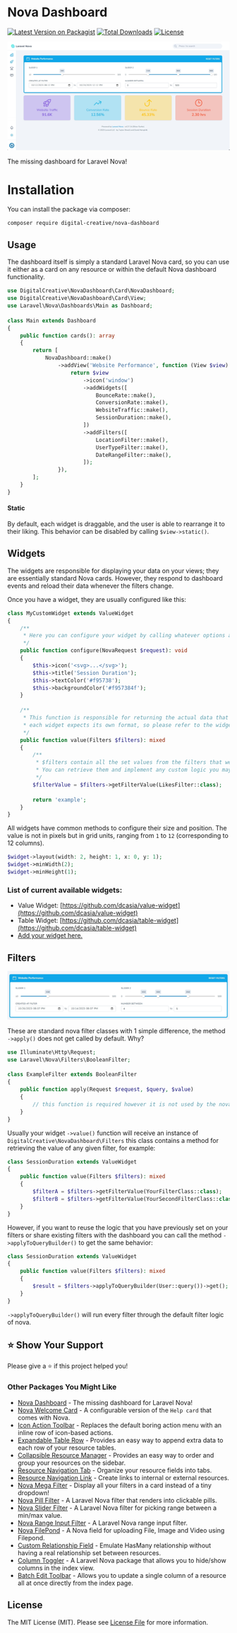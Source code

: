 # Nova Dashboard

[![Latest Version on Packagist](https://img.shields.io/packagist/v/digital-creative/nova-dashboard)](https://packagist.org/packages/digital-creative/nova-dashboard)
[![Total Downloads](https://img.shields.io/packagist/dt/digital-creative/nova-dashboard)](https://packagist.org/packages/digital-creative/nova-dashboard)
[![License](https://img.shields.io/packagist/l/digital-creative/nova-dashboard)](https://github.com/dcasia/nova-dashboard/blob/main/LICENSE)

<picture>
  <source media="(prefers-color-scheme: dark)" srcset="https://raw.githubusercontent.com/dcasia/nova-dashboard/main/screenshots/dark.png">
  <img alt="Laravel Nova Dashboard In Action" src="https://raw.githubusercontent.com/dcasia/nova-dashboard/main/screenshots/light.png">
</picture>

The missing dashboard for Laravel Nova!

# Installation

You can install the package via composer:

```
composer require digital-creative/nova-dashboard
```

## Usage

The dashboard itself is simply a standard Laravel Nova card, so you can use it either as a card on any resource 
or within the default Nova dashboard functionality.

```php
use DigitalCreative\NovaDashboard\Card\NovaDashboard;
use DigitalCreative\NovaDashboard\Card\View;
use Laravel\Nova\Dashboards\Main as Dashboard;

class Main extends Dashboard
{
    public function cards(): array
    {
        return [
            NovaDashboard::make()
                ->addView('Website Performance', function (View $view) {
                    return $view
                        ->icon('window')
                        ->addWidgets([
                            BounceRate::make(),
                            ConversionRate::make(),
                            WebsiteTraffic::make(),
                            SessionDuration::make(),
                        ])
                        ->addFilters([
                            LocationFilter::make(),
                            UserTypeFilter::make(),
                            DateRangeFilter::make(),
                        ]);
                }),
        ];
    }
}
```

#### Static 

By default, each widget is draggable, and the user is able to rearrange it to their liking. 
This behavior can be disabled by calling `$view->static()`.

## Widgets

The widgets are responsible for displaying your data on your views; they are essentially standard Nova cards.
However, they respond to dashboard events and reload their data whenever the filters change.

Once you have a widget, they are usually configured like this:

```php
class MyCustomWidget extends ValueWidget
{
    /**
     * Here you can configure your widget by calling whatever options are available for each widget
     */
    public function configure(NovaRequest $request): void
    {
        $this->icon('<svg>...</svg>');
        $this->title('Session Duration');
        $this->textColor('#f95738');
        $this->backgroundColor('#f957384f');
    }

    /**
     * This function is responsible for returning the actual data that will be shown on the widget,
     * each widget expects its own format, so please refer to the widget documentation 
     */
    public function value(Filters $filters): mixed
    {
        /**
         * $filters contain all the set values from the filters that were shown on the frontend. 
         * You can retrieve them and implement any custom logic you may have.
         */
        $filterValue = $filters->getFilterValue(LikesFilter::class);
        
        return 'example';
    }
}
```

All widgets have common methods to configure their size and position.
The value is not in pixels but in grid units, ranging from `1` to `12` (corresponding to 12 columns).

```php
$widget->layout(width: 2, height: 1, x: 0, y: 1);
$widget->minWidth(2);
$widget->minHeight(1);
```

### List of current available widgets:

- Value Widget: [https://github.com/dcasia/value-widget](https://github.com/dcasia/value-widget)
- Table Widget: [https://github.com/dcasia/table-widget](https://github.com/dcasia/table-widget)
- [Add your widget here.](https://github.com/dcasia/nova-dashboard/edit/main/README.md)

## Filters

<picture>
  <source media="(prefers-color-scheme: dark)" srcset="https://raw.githubusercontent.com/dcasia/nova-dashboard/main/screenshots/filter-dark.png">
  <img alt="Filters Preview" src="https://raw.githubusercontent.com/dcasia/nova-dashboard/main/screenshots/filter-light.png">
</picture>

These are standard nova filter classes with 1 simple difference, the method `->apply()` does not get called by default. Why?

```php
use Illuminate\Http\Request;
use Laravel\Nova\Filters\BooleanFilter;

class ExampleFilter extends BooleanFilter
{
    public function apply(Request $request, $query, $value)
    {
        // this function is required however it is not used by the nova-dashboard
    }
}
```

Usually your widget `->value()` function will receive an instance of `DigitalCreative\NovaDashboard\Filters` this class 
contains a method for retrieving the value of any given filter, for example:

```php
class SessionDuration extends ValueWidget
{
    public function value(Filters $filters): mixed
    {
        $filterA = $filters->getFilterValue(YourFilterClass::class);
        $filterB = $filters->getFilterValue(YourSecondFilterClass::class);
    }
}
```

However, if you want to reuse the logic that you have previously set on your filters or share existing filters with
the dashboard you can call the method `->applyToQueryBuilder()` to get the same behavior:

```php
class SessionDuration extends ValueWidget
{
    public function value(Filters $filters): mixed
    {
        $result = $filters->applyToQueryBuilder(User::query())->get();    
    }
}
```

`->applyToQueryBuilder()` will run every filter through the default filter logic of nova.

## ⭐️ Show Your Support

Please give a ⭐️ if this project helped you!

### Other Packages You Might Like

- [Nova Dashboard](https://github.com/dcasia/nova-dashboard) - The missing dashboard for Laravel Nova!
- [Nova Welcome Card](https://github.com/dcasia/nova-welcome-card) - A configurable version of the `Help card` that comes with Nova.
- [Icon Action Toolbar](https://github.com/dcasia/icon-action-toolbar) - Replaces the default boring action menu with an inline row of icon-based actions.
- [Expandable Table Row](https://github.com/dcasia/expandable-table-row) - Provides an easy way to append extra data to each row of your resource tables.
- [Collapsible Resource Manager](https://github.com/dcasia/collapsible-resource-manager) - Provides an easy way to order and group your resources on the sidebar.
- [Resource Navigation Tab](https://github.com/dcasia/resource-navigation-tab) - Organize your resource fields into tabs.
- [Resource Navigation Link](https://github.com/dcasia/resource-navigation-link) - Create links to internal or external resources.
- [Nova Mega Filter](https://github.com/dcasia/nova-mega-filter) - Display all your filters in a card instead of a tiny dropdown!
- [Nova Pill Filter](https://github.com/dcasia/nova-pill-filter) - A Laravel Nova filter that renders into clickable pills.
- [Nova Slider Filter](https://github.com/dcasia/nova-slider-filter) - A Laravel Nova filter for picking range between a min/max value.
- [Nova Range Input Filter](https://github.com/dcasia/nova-range-input-filter) - A Laravel Nova range input filter.
- [Nova FilePond](https://github.com/dcasia/nova-filepond) - A Nova field for uploading File, Image and Video using Filepond.
- [Custom Relationship Field](https://github.com/dcasia/custom-relationship-field) - Emulate HasMany relationship without having a real relationship set between resources.
- [Column Toggler](https://github.com/dcasia/column-toggler) - A Laravel Nova package that allows you to hide/show columns in the index view.
- [Batch Edit Toolbar](https://github.com/dcasia/batch-edit-toolbar) - Allows you to update a single column of a resource all at once directly from the index page.

## License

The MIT License (MIT). Please see [License File](https://raw.githubusercontent.com/dcasia/nova-dashboard/main/LICENSE) for more information.
